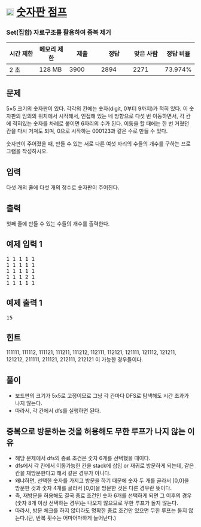 # <img src="https://d2gd6pc034wcta.cloudfront.net/tier/9.svg" class="solvedac-tier" width=20> [숫자판 점프](https://www.acmicpc.net/problem/2210)

### Set(집합) 자료구조를 활용하여 중복 제거

<div class="col-md-12">
			<div class="table-responsive">
				<table class="table" id="problem-info">
				<thead>
				<tr>
									<th style="width:16%;">시간 제한</th>
					<th style="width:16%;">메모리 제한</th>
					<th style="width:17%;">제출</th>
					<th style="width:17%;">정답</th>
					<th style="width:17%;">맞은 사람</th>
					<th style="width:17%;">정답 비율</th>
								</tr>
				</thead>
				<tbody>
				<tr>
				<td>2 초 </td>
				<td>128 MB</td>
									<td>3900</td>
					<td>2894</td>
					<td>2271</td>
					<td>73.974%</td>
								</tr>
				</tbody>
				</table>
			</div>
</div>

## 문제
5×5 크기의 숫자판이 있다. 각각의 칸에는 숫자(digit, 0부터 9까지)가 적혀 있다. 이 숫자판의 임의의 위치에서 시작해서, 인접해 있는 네 방향으로 다섯 번 이동하면서, 각 칸에 적혀있는 숫자를 차례로 붙이면 6자리의 수가 된다. 이동을 할 때에는 한 번 거쳤던 칸을 다시 거쳐도 되며, 0으로 시작하는 000123과 같은 수로 만들 수 있다.

숫자판이 주어졌을 때, 만들 수 있는 서로 다른 여섯 자리의 수들의 개수를 구하는 프로그램을 작성하시오.

## 입력
다섯 개의 줄에 다섯 개의 정수로 숫자판이 주어진다.

## 출력
첫째 줄에 만들 수 있는 수들의 개수를 출력한다.

<div class="col-md-12">
				<div class="row">
					<div class="col-md-6">
						<section id="sampleinput1">
						<div class="headline">
						<h2>예제 입력 1
						</h2>
						</div>
						<pre class="sampledata" id="sample-input-1">1 1 1 1 1
1 1 1 1 1
1 1 1 1 1
1 1 1 2 1
1 1 1 1 1
</pre>
						</section>
					</div>
					<div class="col-md-6">
						<section id="sampleoutput1">
						<div class="headline">
						<h2>예제 출력 1
						</h2>
						</div>
						<pre class="sampledata" id="sample-output-1">15</pre>
						</section>
					</div>
									</div>
</div>

<div class="col-md-12">
				<section id="hint" class="problem-section">
				<div class="headline">
				<h2>힌트</h2>
				</div>
				<div id="problem_hint" class="problem-text">
				<p>111111, 111112, 111121, 111211, 111212, 112111, 112121, 121111, 121112, 121211, 121212, 211111, 211121, 212111, 212121 이 가능한 경우들이다.</p>
				</div>
				</section>
</div>

## 풀이
 - 보드판의 크기가 5x5로 고정이므로 그냥 각 칸마다 DFS로 탐색해도 시간 초과가 나지 않는다.
 - 따라서, 각 칸에서 dfs를 실행하면 된다.
 
## 중복으로 방문하는 것을 허용해도 무한 루프가 나지 않는 이유
 - 해당 문제에서 dfs의 종료 조건은 숫자 6개를 선택했을 때이다.
 - dfs에서 각 칸에서 이동가능한 칸을 stack에 삽입 or 재귀로 방문하게 되는데, 같은 칸을 재방문한다고 해서 같은 경우가 아니다.
 - 왜냐하면, 선택한 숫자를 가지고 방문을 하기 때문에 숫자 두 개를 골라서 [0,0]을 방문한 것과 숫자 4개를 골라서 [0,0]을 방문한 것은 다른 경우란 뜻이다.
 - 즉, 재방문을 허용해도 결국 종료 조건인 숫자 6개를 선택하게 되면 그 이후의 경우(숫자 8개 이상 선택하는 경우)는 나오지 않으므로 무한 루프가 돌지 않는다.
 - 따라서, 방문 체크를 하지 않더라도 명확한 종료 조건만 있으면 무한 루프는 돌지 않는다.(단, 반복 횟수는 어마어마하게 늘어난다.)
